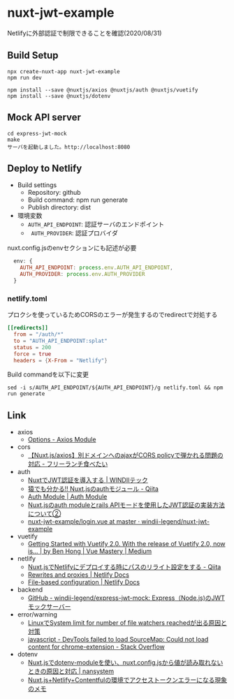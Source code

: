# nuxt-jwt-example

Netlifyに外部認証で制限できることを確認(2020/08/31)

## Build Setup

```shell
npx create-nuxt-app nuxt-jwt-example
npm run dev
```

```shell
npm install --save @nuxtjs/axios @nuxtjs/auth @nuxtjs/vuetify
npm install --save @nuxtjs/dotenv
```

## Mock API server

```
cd express-jwt-mock
make
サーバを起動しました。http://localhost:8080
```

## Deploy to Netlify

* Build settings
    * Repository: github
    * Build command: npm run generate
    * Publish directory: dist 
* 環境変数
    * `AUTH_API_ENDPOINT`: 認証サーバのエンドポイント
    * ` AUTH_PROVIDER`: 認証プロバイダ

nuxt.config.jsのenvセクションにも記述が必要

```javascript
  env: {
    AUTH_API_ENDPOINT: process.env.AUTH_API_ENDPOINT,
    AUTH_PROVIDER: process.env.AUTH_PROVIDER
  }
```

### netlify.toml

プロクシを使っているためCORSのエラーが発生するのでredirectで対処する

```toml
[[redirects]]
  from = "/auth/*"
  to = "AUTH_API_ENDPOINT:splat"
  status = 200
  force = true
  headers = {X-From = "Netlify"}
```

Build commandを以下に変更

```shell
sed -i s/AUTH_API_ENDPOINT/${AUTH_API_ENDPOINT}/g netlify.toml && npm run generate
```

## Link

* axios
    * [Options \- Axios Module](https://axios.nuxtjs.org/options/)
* cors
    * [【Nuxt\.js/axios】別ドメインへのajaxがCORS policyで弾かれる問題の対応 \- フリーランチ食べたい](https://blog.ikedaosushi.com/entry/2019/02/09/013404)
* auth
    * [NuxtでJWT認証を導入する \| WINDIIテック](https://tech.windii.jp/frontend/nuxt/nuxt-jwt-tutorial)
    * [猿でも分かる\!\! Nuxt\.jsのauthモジュール \- Qiita](https://qiita.com/kj455/items/66a1aab1524af51160ff)
    * [Auth Module \| Auth Module](https://auth.nuxtjs.org/)
    * [Nuxt\.jsのauth moduleとrails APIモードを使用したJWT認証の実装方法について②](https://www.for-engineer.life/entry/nuxt-rails-jwt2/)
    * [nuxt\-jwt\-example/login\.vue at master · windii\-legend/nuxt\-jwt\-example](https://github.com/windii-legend/nuxt-jwt-example/blob/master/pages/login.vue)
* vuetify
    * [Getting Started with Vuetify 2\.0\. With the release of Vuetify 2\.0, now is… \| by Ben Hong \| Vue Mastery \| Medium](https://medium.com/vue-mastery/getting-started-with-vuetify-2-0-522ad3a55154)
* netlify
    * [Nuxt\.jsでNetlifyにデプロイする時にパスのリライト設定をする \- Qiita](https://qiita.com/kaki_0704/items/8174b0e6eed7a7f762dc)
    * [Rewrites and proxies \| Netlify Docs](https://docs.netlify.com/routing/redirects/rewrites-proxies/#signed-proxy-redirects)
    * [File\-based configuration \| Netlify Docs](https://docs.netlify.com/configure-builds/file-based-configuration/#inject-environment-variable-values)
* backend
    * [GitHub \- windii\-legend/express\-jwt\-mock: Express（Node\.js\)のJWTモックサーバー](https://github.com/windii-legend/express-jwt-mock)
* error/warning
    * [LinuxでSystem limit for number of file watchers reachedが出る原因と対策](https://www.virment.com/how-to-fix-system-limit-for-number-of-file-watchers-reached/)
    * [javascript \- DevTools failed to load SourceMap: Could not load content for chrome\-extension \- Stack Overflow](https://stackoverflow.com/questions/61339968/devtools-failed-to-load-sourcemap-could-not-load-content-for-chrome-extension)
* dotenv
    * [Nuxt\.jsでdotenv\-moduleを使い、nuxt\.config\.jsから値が読み取れないときの原因と対応 \| nansystem](https://nansystem.com/nuxt-dotenv-module-pitfall/)
    * [Nuxt\.js\+Netlify\+Contentfulの環境でアクセストークンエラーになる現象のメモ](https://protoout.studio/posts/nuxtjs-netlify-contentful)
